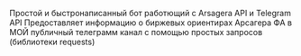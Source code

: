 Простой и быстронаписанный бот работющий с Arsagera API и Telegram API 
Предоставляет информацию о биржевых ориентирах Арсагера ФА в МОЙ публичный телеграмм канал с помощью простых запросов (библиотеки requests)
